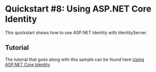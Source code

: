 # Quickstart #8: Using ASP.NET Core Identity

This quickstart shows how to use ASP.NET Identity with IdentityServer.

## Tutorial

The tutorial that goes along with this sample can be found here [Using ASP.NET Core Identity](http://docs.identityserver.io/en/latest/quickstarts/8_aspnet_identity.html)
